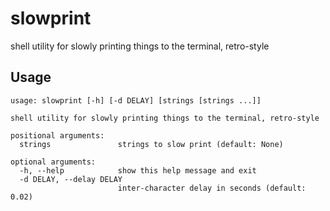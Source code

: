# slowprint

shell utility for slowly printing things to the terminal, retro-style

## Usage

```
usage: slowprint [-h] [-d DELAY] [strings [strings ...]]

shell utility for slowly printing things to the terminal, retro-style

positional arguments:
  strings               strings to slow print (default: None)

optional arguments:
  -h, --help            show this help message and exit
  -d DELAY, --delay DELAY
                        inter-character delay in seconds (default: 0.02)
```